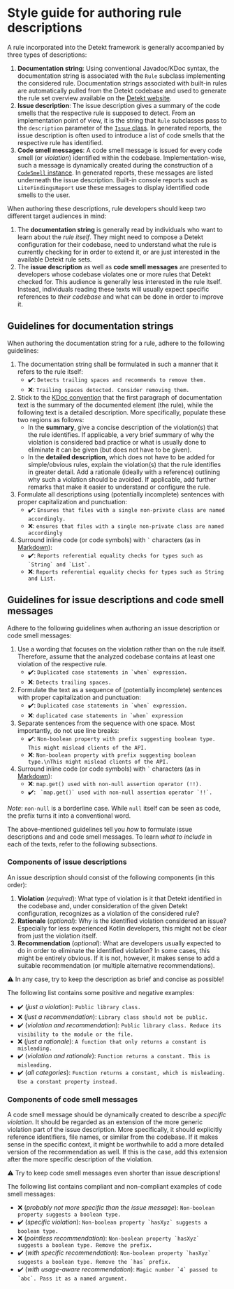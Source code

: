 # Style guide for authoring rule descriptions

A rule incorporated into the Detekt framework is generally accompanied by three
types of descriptions:
1. **Documentation string**: Using conventional
   Javadoc/KDoc syntax, the documentation string is associated with the `Rule`
   subclass implementing the considered rule. Documentation strings associated
   with built-in rules are automatically pulled from the Detekt codebase and
   used to generate the rule set overview available on the
   [Detekt website](https://detekt.github.io/detekt).
2. **Issue description**: The issue description gives a summary of the code
   smells that the respective rule is supposed to detect. From an implementation
   point of view, it is the string that `Rule` subclasses pass to the
   `description` parameter of the [`Issue` class][1]. In generated reports, the
   issue description is often used to introduce a list of code smells that the
   respective rule has identified.
3. **Code smell messages**: A code smell message is issued for every code
   smell (or *violation*) identified within the codebase. Implementation-wise,
   such a message is dynamically created during the construction of a
   [`CodeSmell` instance][2]. In generated reports, these messages are listed
   underneath the issue description. Built-in console reports such as
   `LiteFindingsReport` use these messages to display identified code smells to
   the user.

When authoring these descriptions, rule developers should keep two different
target audiences in mind:
1. The **documentation string** is generally read by individuals who want to
   learn about the *rule itself*. They might need to compose a Detekt
   configuration for their codebase, need to understand what the rule is
   currently checking for in order to extend it, or are just interested in the
   available Detekt rule sets.
2. The **issue description** as well as **code smell messages** are presented to
   developers whose codebase violates one or more rules that Detekt checked for.
   This audience is generally less interested in the rule itself. Instead,
   individuals reading these texts will usually expect specific references to
   *their codebase* and what can be done in order to improve it.

## Guidelines for documentation strings

When authoring the documentation string for a rule, adhere to the following
guidelines:
1. The documentation string shall be formulated in such a manner that it refers
   to the rule itself:
   - :heavy_check_mark:: `Detects trailing spaces and recommends to remove them.`
   - :x:: ``Trailing spaces detected. Consider removing them.``
2. Stick to the [KDoc convention][3] that the first paragraph of documentation
   text is the summary of the documented element (the rule), while the following
   text is a detailed description. More specifically, populate these two regions
   as follows:
   - In the **summary**, give a concise description of the violation(s) that the
   rule identifies. If applicable, a very brief summary of why the violation is
   considered bad practice or what is usually done to eliminate it can be
   given (but does not have to be given).
   - In the **detailed description**, which does not have to be added for
   simple/obvious rules, explain the violation(s) that the rule identifies in
   greater detail. Add a rationale (ideally with a reference) outlining why such
   a violation should be avoided. If applicable, add further remarks that make
   it easier to understand or configure the rule.
3. Formulate all descriptions using (potentially incomplete) sentences with
   proper capitalization and punctuation:
   - :heavy_check_mark:: `Ensures that files with a single non-private class are named accordingly.`
   - :x:: `ensures that files with a single non-private class are named accordingly`
4. Surround inline code (or code symbols) with `` ` `` characters (as in
   [Markdown][4]):
   - :heavy_check_mark:: ``Reports referential equality checks for types such as `String` and `List`.``
   - :x:: `Reports referential equality checks for types such as String and List.`

## Guidelines for issue descriptions and code smell messages

Adhere to the following guidelines when authoring an issue description or code
smell messages:
1. Use a wording that focuses on the violation rather than on the rule itself.
   Therefore, assume that the analyzed codebase contains at least one violation
   of the respective rule.
   - :heavy_check_mark:: ``Duplicated case statements in `when` expression.``
   - :x:: `Detects trailing spaces.`
2. Formulate the text as a sequence of (potentially incomplete) sentences with
   proper capitalization and punctuation:
   - :heavy_check_mark:: ``Duplicated case statements in `when` expression.``
   - :x:: ``duplicated case statements in `when` expression``
3. Separate sentences from the sequence with one space. Most importantly, do not
   use line breaks:
   - :heavy_check_mark:: `Non-boolean property with prefix suggesting boolean type. This might mislead clients of the API.`
   - :x:: `Non-boolean property with prefix suggesting boolean type.\nThis might mislead clients of the API.`
4. Surround inline code (or code symbols) with `` ` `` characters (as in
   [Markdown][4]):
   - :x:: `map.get() used with non-null assertion operator (!!).`
   - :heavy_check_mark:: `` `map.get()` used with non-null assertion operator `!!`.``

*Note*: `non-null` is a borderline case. While `null` itself can be seen as
code, the prefix turns it into a conventional word.

The above-mentioned guidelines tell you *how* to formulate issue descriptions
and and code smell messages. To learn *what to include* in each of the texts,
refer to the following subsections.

### Components of issue descriptions
An issue description should consist of the following components (in this order):
1. **Violation** (*required*): What type of violation is it that Detekt
   identified in the codebase and, under consideration of the given Detekt
   configuration, recognizes as a violation of the considered rule?
2. **Rationale** (*optional*): Why is the identified violation considered an
   issue? Especially for less experienced Kotlin developers, this might not be
   clear from just the violation itself.
3. **Recommendation** (*optional*): What are developers usually expected to do
   in order to eliminate the identified violation? In some cases, this might be
   entirely obvious. If it is not, however, it makes sense to add a suitable
   recommendation (or multiple alternative recommendations).

:warning: In any case, try to keep the description as brief and concise as
possible!

The following list contains some positive and negative examples:
- :heavy_check_mark: (*just a violation*): `Public library class.`
- :x: (*just a recommendation*): `Library class should not be public.`
- :heavy_check_mark: (*violation and recommendation*): ``Public library class. Reduce its visibility to the module or the file.``
- :x: (*just a rationale*): `A function that only returns a constant is misleading.`
- :heavy_check_mark: (*violation and rationale*): `Function returns a constant. This is misleading.`
- :heavy_check_mark: (*all categories*): `Function returns a constant, which is misleading. Use a constant property instead.`

### Components of code smell messages
A code smell message should be dynamically created to describe a
*specific violation*. It should be regarded as an extension of the more generic
violation part of the issue description. More specifically, it should explicitly
reference identifiers, file names, or similar from the codebase. If it makes
sense in the specific context, it might be worthwhile to add a more detailed
version of the recommendation as well. If this is the case, add this extension
after the more specific description of the violation.

:warning: Try to keep code smell messages even shorter than issue descriptions!

The following list contains compliant and non-compliant examples of code smell
messages:
- :x: (*probably not more specific than the issue message*): ``Non-boolean property suggests a boolean type.``
- :heavy_check_mark: (*specific violation*): ``Non-boolean property `hasXyz` suggests a boolean type.``
- :x: (*pointless recommendation*): ``Non-boolean property `hasXyz` suggests a boolean type. Remove the prefix.``
- :heavy_check_mark: (*with specific recommendation*): ``Non-boolean property `hasXyz` suggests a boolean type. Remove the `has` prefix.``
- :heavy_check_mark: (*with usage-aware recommendation*): ``Magic number `4` passed to `abc`. Pass it as a named argument.``

[1]: https://github.com/detekt/detekt/blob/v1.19.0/detekt-api/src/main/kotlin/io/gitlab/arturbosch/detekt/api/Issue.kt
[2]: https://github.com/detekt/detekt/blob/v1.19.0/detekt-api/src/main/kotlin/io/gitlab/arturbosch/detekt/api/CodeSmell.kt
[3]: https://kotlinlang.org/docs/kotlin-doc.html
[4]: https://daringfireball.net/projects/markdown/syntax
